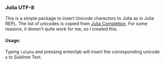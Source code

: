 ### Julia UTF-8

This is a simple package to insert Unicode charectors to Julia as in Julia REPL.
The list of unicodes is copied from [Julia Completion](https://github.com/jakeconnor/JuliaCompletions). For some reasons, it doesn't quite work for me, so I created this. 

#### Usage:

Typing `\alpha` and pressing enter/tab will insert the corresponding unicode `α` to Sublime Text.
